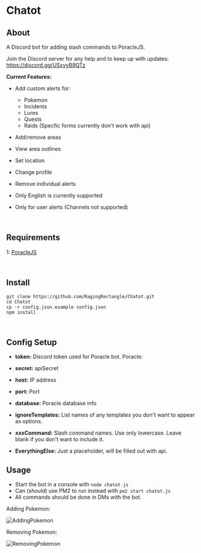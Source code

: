 # Chatot

## About
A Discord bot for adding slash commands to PoracleJS.

Join the Discord server for any help and to keep up with updates: https://discord.gg/USxvyB9QTz


**Current Features:**
- Add custom alerts for:
  - Pokemon
  - Incidents
  - Lures
  - Quests
  - Raids (Specfic forms currently don't work with api)
- Add/remove areas
- View area outlines
- Set location
- Change profile
- Remove individual alerts
- Only English is currently supported
- Only for user alerts (Channels not supported)


   
## Requirements
1: [PoracleJS](https://github.com/KartulUdus/PoracleJS)

  
  
## Install
```
git clone https://github.com/RagingRectangle/Chatot.git
cd Chatot
cp -r config.json.example config.json
npm install
```
 
  

## Config Setup
- **token:** Discord token used for Poracle bot.
Poracle:
 - **secret:** apiSecret
 - **host:** IP address
 - **port:** Port
 - **database:** Poracle database info

- **ignoreTemplates:** List names of any templates you don't want to appear as options.
- **xxxCommand:** Slash command names. Use only lowercase. Leave blank if you don't want to include it.
- **EverythingElse:** Just a placeholder, will be filled out with api.
 
  

## Usage
- Start the bot in a console with `node chatot.js`
- Can (*should*) use PM2 to run instead with `pm2 start chatot.js`
- All commands should be done in DMs with the bot.


Adding Pokemon:

![AddingPokemon](https://i.imgur.com/K4LtGPo.gif)


Removing Pokemon:

![RemovingPokemon](https://i.imgur.com/69r08Hr.gif)